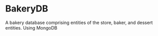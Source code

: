 # BakeryDB
A bakery database comprising entities of the store, baker, and dessert entities. Using MongoDB 
